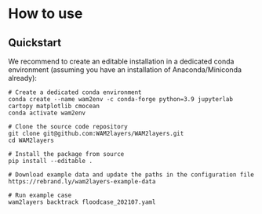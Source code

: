 # How to use

## Quickstart
We recommend to create an editable installation in a dedicated conda environment (assuming you have an installation of Anaconda/Miniconda already):

```
# Create a dedicated conda environment
conda create --name wam2env -c conda-forge python=3.9 jupyterlab cartopy matplotlib cmocean
conda activate wam2env

# Clone the source code repository
git clone git@github.com:WAM2layers/WAM2layers.git
cd WAM2layers

# Install the package from source
pip install --editable .

# Download example data and update the paths in the configuration file
https://rebrand.ly/wam2layers-example-data

# Run example case
wam2layers backtrack floodcase_202107.yaml
```





